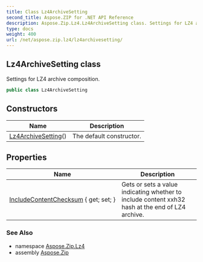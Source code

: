 ```yaml
---
title: Class Lz4ArchiveSetting
second_title: Aspose.ZIP for .NET API Reference
description: Aspose.Zip.Lz4.Lz4ArchiveSetting class. Settings for LZ4 archive composition
type: docs
weight: 400
url: /net/aspose.zip.lz4/lz4archivesetting/
---
```

## Lz4ArchiveSetting class

Settings for LZ4 archive composition.

```csharp
public class Lz4ArchiveSetting
```

## Constructors

| Name | Description |
| --- | --- |
| [Lz4ArchiveSetting](lz4archivesetting/)() | The default constructor. |

## Properties

| Name | Description |
| --- | --- |
| [IncludeContentChecksum](../../aspose.zip.lz4/lz4archivesetting/includecontentchecksum/) { get; set; } | Gets or sets a value indicating whether to include content xxh32 hash at the end of LZ4 archive. |

### See Also

* namespace [Aspose.Zip.Lz4](../../aspose.zip.lz4/)
* assembly [Aspose.Zip](../../)


